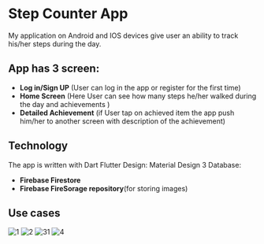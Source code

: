 # Step Counter App
My application on Android and IOS devices give user an ability to track his/her steps during the day.

## App has 3 screen:
* **Log in/Sign UP** (User can log in the app or register for the first time)
* **Home Screen** (Here User can see how many steps he/her walked during the day and achievements )
* **Detailed Achievement** (if User tap on achieved item the app push him/her to another screen with description of the achievement)


## Technology
The app is written with Dart Flutter
Design: Material Design 3
Database:  
* **Firebase Firestore** 
* **Firebase FireSorage repository**(for storing images)


## Use cases
![1](https://github.com/maxxlab/flutter_step_counter/assets/42914015/5f579067-5ab2-4171-b750-9af847e5d726)
![2](https://github.com/maxxlab/flutter_step_counter/assets/42914015/610d1383-a97d-4813-9c32-66b77c7f3525)
![31](https://github.com/maxxlab/flutter_step_counter/assets/42914015/52d89525-cd39-4031-a1f6-e1ad7bc848f2)
![4](https://github.com/maxxlab/flutter_step_counter/assets/42914015/0b0f8e69-08ac-46da-8411-84c65d55188c)

